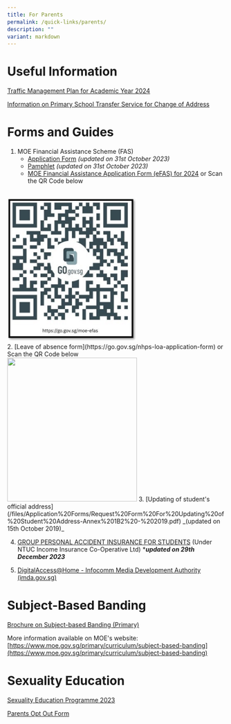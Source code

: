 ```yaml
---
title: For Parents
permalink: /quick-links/parents/
description: ""
variant: markdown
---
```

# Useful Information
[Traffic Management Plan for Academic Year 2024](/trafficmanagementplan/)

[Information on Primary School Transfer Service for Change of Address](/files/Information%20Sheets/Annex%20B%20-%20Information%20sheet%20for%20parents.pdf)

# Forms and Guides
1. MOE Financial Assistance Scheme (FAS)
	* [Application Form](/files/Application%20Forms/2024%20moe%20fas%20application%20form.pdf) _(updated on 31st October 2023)_
	* [Pamphlet](/files/Information%20Sheets/moe_fas_pamphet_oct_2023.pdf) _(updated on 31st October 2023)_
	* [MOE Financial Assistance Application Form (eFAS) for 2024](https://go.gov.sg/moe-efas) or Scan the QR Code below
<br>
<img src="/images/moe-efas.jpg" alt="" style="width:300px; height:332px;">
<br>
2. [Leave of absence form](https://go.gov.sg/nhps-loa-application-form) or Scan the QR Code below
<br>
<img src="https://d33wubrfki0l68.cloudfront.net/c07ee306e66d8b164b10e6e7088281b9c1df91d4/0493f/images/gogovnanhua.png" alt="" style="width:300px; height:332px;">
3. [Updating of student's official address](/files/Application%20Forms/Request%20Form%20For%20Updating%20of%20Student%20Address-Annex%201B2%20-%202019.pdf)  _(updated on 15th October 2019)_


4. [GROUP PERSONAL ACCIDENT INSURANCE FOR STUDENTS](/files/Application%20Forms/Product_Fact_Sheet_Year_2024.pdf) (Under NTUC Income Insurance Co-Operative Ltd) ****updated on 29th December 2023***

5. [DigitalAccess@Home - Infocomm Media Development Authority (imda.gov.sg)](https://www.imda.gov.sg/dah)

# Subject-Based Banding
[Brochure on Subject-based Banding (Primary)](/files/Information%20Sheets/1MOE_SBB_ENG_1%20Mar%202018.pdf)

More information available on MOE's website:
[https://www.moe.gov.sg/primary/curriculum/subject-based-banding](https://www.moe.gov.sg/primary/curriculum/subject-based-banding)

# Sexuality Education
[Sexuality Education Programme 2023](/files/Information%20Sheets/2024_Info_on_SEd.pdf)

[Parents Opt Out Form](/files/Application%20Forms/2024_SEd_Parents_Opt_Out_Form.pdf)